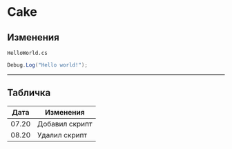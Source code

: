 # Cake
## Изменения
`HelloWorld.cs`
```c#
Debug.Log("Hello world!");
```
_____________
## Табличка

Дата  |   Изменения
------|------------
07.20 |   Добавил скрипт
08.20 |   Удалил скрипт
